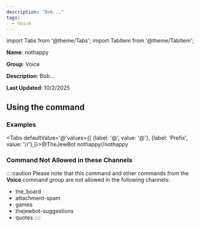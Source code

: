 ```yaml
---
description: "Bob..."
tags:
  - Voice
---
```

import Tabs from '@theme/Tabs';
import TabItem from '@theme/TabItem';

**Name**: nothappy

**Group**: Voice

**Description**: Bob...

**Last Updated**: 10/2/2025

## Using the command

### Examples
<Tabs defaultValue='@'values={[ {label: '@', value: '@'}, {label: 'Prefix', value: '//'},]}><TabItem value='@'>@TheJewBot nothappy</TabItem><TabItem value='//'>//nothappy</TabItem></Tabs>

### Command Not Allowed in these Channels
::::caution Please note that this command and other commands from the **Voice** command group are not allowed in the following channels:
- the_board
- attachment-spam
- games
- thejewbot-suggestions
- quotes
::::